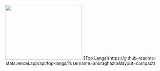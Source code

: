 <div align="center">
  <img width="250px" height="180px" src="https://media.tenor.com/kPBZR1JS2MUAAAAC/lain-serial-experiments-lain.gif" />
  ![Top Langs](https://github-readme-stats.vercel.app/api/top-langs/?username=anuraghazra&layout=compact)
</div>
